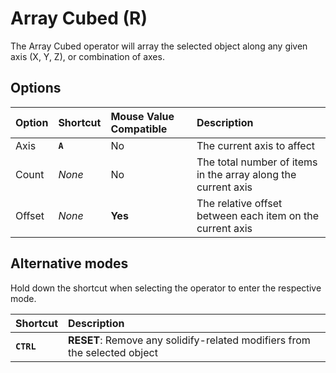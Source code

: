 # Array Cubed (<span title="Recallable">R</span>)

The Array Cubed operator will array the selected object along any given axis (X, Y, Z), or combination of axes.

[](../_media/array-cubed.mp4 ':include')

## Options

| Option | Shortcut | Mouse Value Compatible | Description |
| :--- | :--- | :--- | :--- |
| Axis | **`A`** | No | The current axis to affect |
| Count | _None_ | No | The total number of items in the array along the current axis |
| Offset | _None_ | **Yes** | The relative offset between each item on the current axis |

## Alternative modes

Hold down the shortcut when selecting the operator to enter the respective mode.

| Shortcut | Description |
| :--- | :--- |
| **`CTRL`** | **RESET**: Remove any solidify-related modifiers from the selected object |